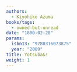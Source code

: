 ```yaml
---
authors:
  - Kiyohiko Azuma
books/tags:
  - owned-but-unread
date: "1800-02-28"
params:
  isbn13: "9780316073875"
  year: "2009"
title: Yotsuba&!
weight: 1
---
```


<!--more-->
